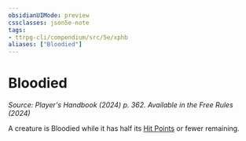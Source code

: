 ```yaml
---
obsidianUIMode: preview
cssclasses: json5e-note
tags:
- ttrpg-cli/compendium/src/5e/xphb
aliases: ["Bloodied"]
---
```

# Bloodied
*Source: Player's Handbook (2024) p. 362. Available in the Free Rules (2024)* 

A creature is Bloodied while it has half its [Hit Points](Mechanics/rules/variant-rules/hit-points-xphb.md) or fewer remaining.